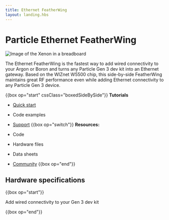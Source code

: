 ```yaml
---
title: Ethernet FeatherWing
layout: landing.hbs
---
```


# Particle Ethernet FeatherWing

![Image of the Xenon in a breadboard](/assets/images/ethernet-featherwing.jpg)

The Ethernet FeatherWing is the fastest way to add wired connectivity to your Argon or Boron and turns any Particle Gen 3 dev kit into an Ethernet gateway. Based on the WIZnet W5500 chip, this side-by-side FeatherWing maintains great RF performance even while adding Ethernet connectivity to any Particle Gen 3 device.


{{box op="start" cssClass="boxedSideBySide"}}
**Tutorials**
- [Quick start](/quickstart/ethernet/)

- Code examples
- [Support](/support/menu-base/)
{{box op="switch"}}
**Resources:**
- Code
- Hardware files
- Data sheets
- [Community](https://community.particle.io/c/hardware)
{{box op="end"}}

## Hardware specifications
{{box op="start"}}

Add wired connectivity to your Gen 3 dev kit


{{box op="end"}}
